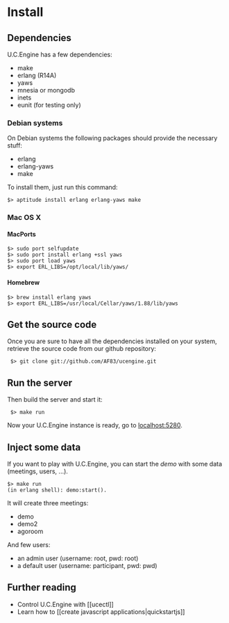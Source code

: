 # Install

## Dependencies

U.C.Engine has a few dependencies:

* make
* erlang (R14A)
* yaws
* mnesia or mongodb
* inets
* eunit (for testing only)

### Debian systems

On Debian systems the following packages should provide the necessary stuff:

  - erlang
  - erlang-yaws
  - make

To install them, just run this command:

    $> aptitude install erlang erlang-yaws make

### Mac OS X

#### MacPorts


    $> sudo port selfupdate
    $> sudo port install erlang +ssl yaws
    $> sudo port load yaws
    $> export ERL_LIBS=/opt/local/lib/yaws/

#### Homebrew

    $> brew install erlang yaws
    $> export ERL_LIBS=/usr/local/Cellar/yaws/1.88/lib/yaws

## Get the source code

Once you are sure to have all the dependencies installed on your system,
retrieve the source code from our github repository:

     $> git clone git://github.com/AF83/ucengine.git

## Run the server

Then build the server and start it:

     $> make run

Now your U.C.Engine instance is ready, go to [localhost:5280](http://localhost:5280/).

## Inject some data

If you want to play with U.C.Engine, you can start the *demo* with some data (meetings, users, ...).

    $> make run
    (in erlang shell): demo:start().

It will create three meetings:

* demo
* demo2
* agoroom

And few users:

* an admin user (username: root, pwd: root)
* a default user (username: participant, pwd: pwd)

## Further reading

* Control U.C.Engine with [[ucectl]]
* Learn how to [[create javascript applications|quickstartjs]]
